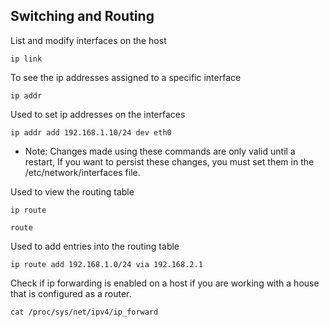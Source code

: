## Switching and Routing

List and modify interfaces on the host
```
ip link
```

To see the ip addresses assigned to a specific interface
```
ip addr
```

Used to set ip addresses on the interfaces
```
ip addr add 192.168.1.10/24 dev eth0
```

- Note: Changes made using these commands are only valid until a restart, If you want to persist these changes, you must set them in the /etc/network/interfaces file.

Used to view the routing table
```
ip route
```
```
route
```

Used to add entries into the routing table
```
ip route add 192.168.1.0/24 via 192.168.2.1
```

Check if ip forwarding is enabled on a host if you are working with a house that is configured as a router.
```
cat /proc/sys/net/ipv4/ip_forward
```
